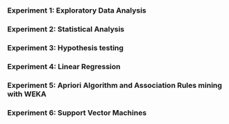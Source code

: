 ### Experiment 1: Exploratory Data Analysis

### Experiment 2: Statistical Analysis

### Experiment 3: Hypothesis testing

### Experiment 4: Linear Regression

### Experiment 5: Apriori Algorithm and Association Rules mining with WEKA

### Experiment 6: Support Vector Machines
